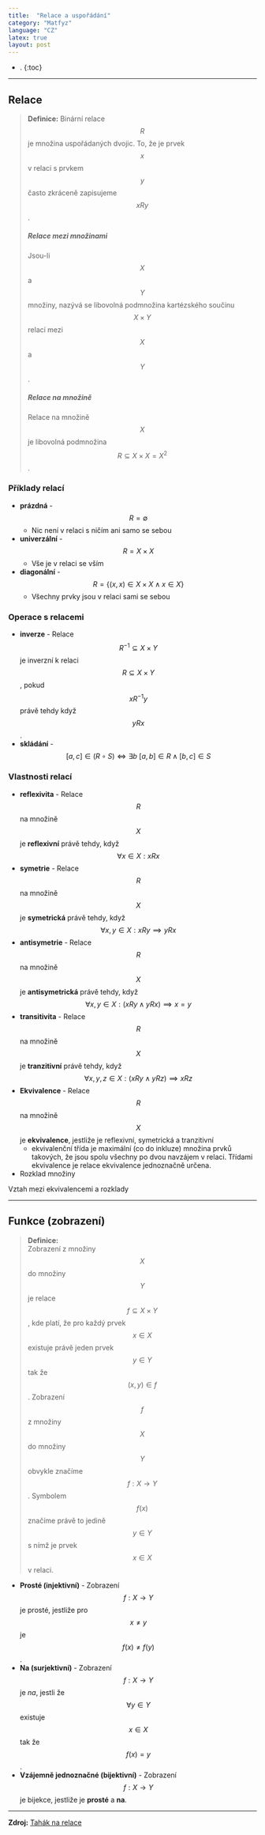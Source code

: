 ```yaml
---
title:  "Relace a uspořádání"
category: "Matfyz"
language: "CZ"
latex: true
layout: post
---
```


- .
{:toc}
---

## Relace
> **Definice:** 
> Binární relace $$R$$ je množina uspořádaných dvojic.
> To, že je prvek $$x$$ v relaci s prvkem $$y$$ často zkráceně zapisujeme $$xRy$$.
>
> ##### Relace mezi množinami
> Jsou-li $$X$$ a $$Y$$ množiny, nazývá se libovolná podmnožina kartézského součinu 
> $$X \times Y$$ relací mezi $$X$$ a $$Y$$. 
>
> ##### Relace na množině
> Relace na množině $$X$$ je libovolná podmnožina $$R \subseteq X \times X = X^2$$.

### Příklady relací
- **prázdná** - $$R = \emptyset$$
	- Nic není v relaci s ničím ani samo se sebou
- **univerzální** - $$R = X \times X$$
	- Vše je v relaci se vším
- **diagonální** - $$R = \{ (x,x) \in X \times X \land x \in X \}$$
	- Všechny prvky jsou v relaci sami se sebou

### Operace s relacemi
- **inverze** - Relace $$R^{-1} \subseteq X \times Y$$ je inverzní k relaci 
$$R \subseteq X \times Y$$, pokud $$xR^{-1}y$$ právě tehdy když $$yRx$$.
- **skládání** - $$[a, c] \in (R \circ S) \Leftrightarrow \exists b \: [a, b] \in R 
\land [b, c] \in S$$

### Vlastnosti relací
- **reflexivita** - Relace $$R$$ na množině $$X$$ je **reflexivní** právě tehdy, když 
$$\forall x \in X : xRx$$
- **symetrie** - Relace $$R$$ na množině $$X$$ je **symetrická** právě tehdy, když 
$$\forall x, y \in X:xRy \implies yRx$$
- **antisymetrie** - Relace $$R$$ na množině $$X$$ je **antisymetrická** právě tehdy, když
$$ \forall x, y \in X: (xRy \land yRx) \implies x=y$$
- **transitivita** - Relace $$R$$ na množině $$X$$ je **tranzitivní** právě tehdy, když 
$$\forall x, y, z \in X: (xRy \land yRz) \implies xRz$$
- **Ekvivalence** - Relace $$R$$ na množině $$X$$ je **ekvivalence**, jestliže je 
reflexivní, symetrická a tranzitivní
	- ekvivalenční třída je maximální (co do inkluze) množina prvků takových, že jsou 
	spolu všechny po dvou navzájem v relaci. Třídami ekvivalence je relace ekvivalence 
	jednoznačně určena. 
- Rozklad množiny

Vztah mezi ekvivalencemi a rozklady

---

## Funkce (zobrazení)
> **Definice:**  
> Zobrazení z množiny $$X$$ do množiny $$Y$$ je relace $$f \subseteq X \times Y$$, kde 
> platí, že pro každý prvek $$x \in X$$ existuje právě jeden prvek $$y \in Y$$ tak že 
> $$(x, y) \in f$$. Zobrazení $$f$$ z množiny $$X$$ do množiny $$Y$$ obvykle značíme 
> $$f:X \rightarrow Y$$. Symbolem $$f(x)$$ značíme právě to jedině $$y∈Y$$ s nímž je 
> prvek $$x \in X$$ v relaci.

- **Prosté (injektivní)** - Zobrazení $$f:X \rightarrow Y$$ je prosté, jestliže pro 
$$x \neq y$$ je $$f(x) \neq f(y)$$.
- **Na (surjektivní)** - Zobrazení $$f:X \rightarrow Y$$ je _na_, jestli že $$\forall y
\in Y$$ existuje $$x \in X$$ tak že $$f(x) = y$$.
- **Vzájemně jednoznačné (bijektivní)** - Zobrazení $$f:X \rightarrow Y$$ je bijekce, 
jestliže je **prosté** a **na**.

---

**Zdroj:** [Tahák na relace](https://kam.mff.cuni.cz/~stinovlas/dm1617/tahak-relace.pdf)

